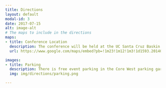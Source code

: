 ```yaml
---
title: Directions
layout: default
modal-id: 3
date: 2017-07-15
alt: image-alt
# The maps to include in the directions
maps:
- title: Conference Location
  description: The conference will be held at the UC Santa Cruz Baskin Auditorium (Room 101).
  url: https://www.google.com/maps/embed?pb=!1m23!1m12!1m3!1d1593.2014020041515!2d-122.063432345236!3d37.00018577120327!2m3!1f0!2f0!3f0!3m2!1i1024!2i768!4f13.1!4m8!3e6!4m0!4m5!1s0x808e41752294ddab%3A0x9887f8d11ef486b7!2sAuditorium%2C+Santa+Cruz%2C+CA+95064!3m2!1d37.0002081!2d-122.0623936!5e0!3m2!1sen!2sus!4v1500169388284

images:
- title: Parking
  description: There is free event parking in the Core West parking garage, street parking, and parking lots in the red boxes below. There is also street parking for vehicles greater than 8' tall and long vehicles in the street and parking lots.
  img: img/directions/parking.png

---
```

